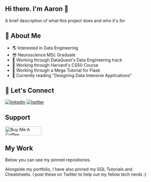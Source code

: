 
## Hi there. I'm Aaron 👋

A brief description of what this project does and who it's for

## 🚀 About Me

- 🌎 Interested in Data Engineering
- 😎 Neuroscience MSc Graduate
- 🔭 Working through DataQuest's Data Engineering track
- 🔭 Working through Harvard's CS50 Course
- 🔭 Working through a Mega Tutorial for Flask
- 📕 Currently reading "Designing Data Intensive Applications"

## 🔗 Let's Connect

[![linkedin](https://img.shields.io/badge/linkedin-0A66C2?style=for-the-badge&logo=linkedin&logoColor=white)](https://www.linkedin.com/in/abzaaron/)
[![twitter](https://img.shields.io/badge/twitter-1DA1F2?style=for-the-badge&logo=twitter&logoColor=white)](https://twitter.com/AbzAaron)

## Support

<a href="https://www.buymeacoffee.com/AbzAaron" target="_blank"><img src="https://cdn.buymeacoffee.com/buttons/default-orange.png" alt="Buy Me A Coffee" height="30" width="120"></a>

## My Work

Below you can see my pinned repositories.

Alongside my portfolio, I have also pinned my SQL Tutorials and Cheatsheets. I post these on Twitter to help out my fellow tech nerds :)
